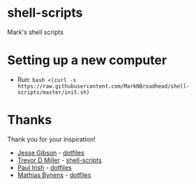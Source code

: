 # shell-scripts
Mark's shell scripts

# Setting up a new computer
* Run: `bash <(curl -s https://raw.githubusercontent.com/MarkNBroadhead/shell-scripts/master/init.sh)`


# Thanks
Thank you for your inspiration!
* [Jesse Gibson](https://github.com/PsychoLlama) - [dotfiles](https://github.com/PsychoLlama/dotfiles)
* [Trevor D Miller](https://github.com/trevordmiller) - [shell-scripts](https://github.com/trevordmiller/shell-scripts)
* [Paul Irish](https://github.com/paulirish) - [dotfiles](https://github.com/paulirish/dotfiles)
* [Mathias Bynens](https://github.com/mathiasbynens) - [dotfiles](https://github.com/mathiasbynens/dotfiles)
